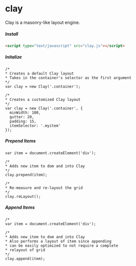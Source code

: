 clay
====

Clay is a masonry-like layout engine.


##### Install
```HTML
<script type="text/javascript" src="clay.js"></script>
```

##### Initalize
```javscript
/*
* Creates a default Clay layout
* Takes in the container's selector as the first argument
*/
var clay = new Clay('.container');
```

```Javscript
/*
* Creates a customized Clay layout
*/
var clay = new Clay('.container', {
  minWidth: 100, 
  gutter: 20, 
  padding: 15, 
  itemSelector: '.myitem'
});
```

##### Prepend Items
```Javscript
var item = document.createElement('div');

/*
* Adds new item to dom and into Clay
*/
clay.prepend(item);

/*
* Re-measure and re-layout the grid
*/
clay.reLayout();
```

##### Append Items
```Javscript
/*
var item = document.createElement('div');

/*
* Adds new item to dom and into Clay
* Also performs a layout of item since appending
* can be easily optimized to not require a complete
* relayout of grid
*/
clay.append(item);
```
